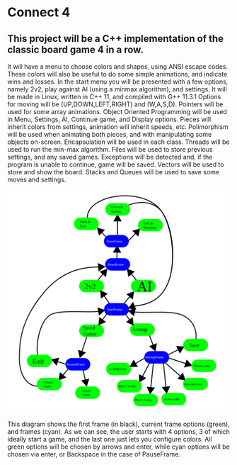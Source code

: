 # Connect 4
## This project will be a C++ implementation of the classic board game 4 in a row.
It will have a menu to choose colors and shapes, using ANSI escape codes. These colors will also be useful to do some simple animations, and indicate wins and losses.
In the start menu you will be presented with a few options, namely 2v2, play against AI (using a minmax algorithm), and settings.
It will be made in Linux, written in C++ 11, and compiled with G++ 11.3.1
Options for moving will be (UP,DOWN,LEFT,RIGHT) and (W,A,S,D).
Pointers will be used for some array animations.
Object Oriented Programming will be used in Menu, Settings, AI, Continue game, and Display options.
Pieces will inherit colors from settings, animation will inherit speeds, etc.
Polimorphism will be used when animating both pieces, and with manipulating some objects on-screen. 
Encapsulation will be used in each class.
Threads will be used to run the min-max algorithm.
Files will be used to store previous settings, and any saved games.
Exceptions will be detected and, if the program is unable to continue, game will be saved. Vectors will be used to store and show the board.
Stacks and Queues will be used to save some moves and settings.


<img src="./MindMap.svg">


This diagram shows the first frame (in black), current frame options (green), and frames (cyan). As we can see, the user starts with 4 options, 3 of which ideally start a game, and the last one just lets you configure colors.
All green options will be chosen by arrows and enter, while cyan options will be chosen via enter, or Backspace in the case of PauseFrame.
